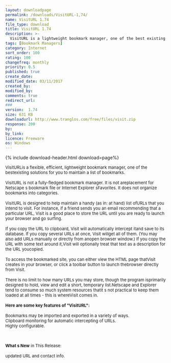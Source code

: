 ```yaml
---
layout: downloadpage
permalink: /downloads/VisitURL-1,74/
name: VisitURL 1.74
file_type: download
title: VisitURL 1.74
description: >-
  VisitURL is a lightweight bookmark manager, one of the best existing solutions for you to maintain a list of bookmarks
tags: [Bookmark Managers]
category: Internet
sort_order: 100
rating: 100
changefreq: monthly
priority: 0.5
published: true
create_date: 
modified_date: 03/11/2017
created_by: 
modified_by: 
comments: true
redirect_url: 
### 
version:  1.74
size: 631 KB
downloadurl: http://www.tranglos.com/free/files/visit.zip
response: 200
by: 
by_link: 
licence: Freeware
os: Windows
---
```


{% include download-header.html download=page%}

<p style="fix-download-text !important">
<p><font size="2"><p>VisitURLis a flexible, efficient, lightweight bookmark manager, one of the bestexisting solutions for you to maintain a list of bookmarks.<br />
<br />
VisitURL is not a fully-fledged bookmark manager. It is not areplacement for Netscape s bookmark file or Internet Explorer sFavorites. It does not organize bookmarks into categories. <br />
<br />
VisitURL is designed to help maintain a handy (as in: at hand) list ofURLs that you intend to visit. For instance, if a friend sends you an email recommending that a particular URL, Visit is a good place to store the URL until you are ready to launch your browser and go surfing. <br />
<br />
If you copy the URL to clipboard, Visit will automatically intercept itand save to its database. If you copy several URLs at once, Visit willget all of them. (You may also add URLs manually or directly from anopen browser window.) If you copy the URL with some text around it,Visit will optionally treat that text as a description for the URL youcopied. <br />
<br />
To access the bookmarked site, you can either view the HTML page thatVisit creates in your browser, or click a toolbar button to launch thebrowser directly from Visit. <br />
<br />
There is no limit to how many URLs you may store, though the program isprimarily designed to hold, view and edit a short, temporary list.Netscape and Explorer tend to consume so much system resources thatit s not practical to keep them loaded at all times - this is whereVisit comes in. <br />
<br />
<span><strong>Here are some key features of "VisitURL":</strong></span><br />
<br />
Bookmarks may be imported and exported in a variety of ways.<br />
Clipboard monitoring for automatic intercepting of URLs.<br />
Highly configurable.</p>
<div class="celltext_big"><br />
<br />
<strong>What s New</strong> in This Release:<br />
<br />
updated URL and contact info.</div></p></p>
